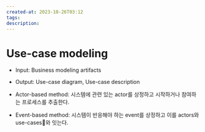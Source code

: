 ```yaml
---
created-at: 2023-10-26T03:12
tags: 
description:
---
```

# Use-case modeling
- Input: Business modeling artifacts
- Output: Use-case diagram, Use-case description

- Actor-based method: 시스템에 관련 있는 actor를 상정하고 시작하거나 참여하는 프로세스를 추출한다.
- Event-based method: 시스템이 반응해야 하는 event를 상정하고 이를 actors와 use-cases와 잇는다.